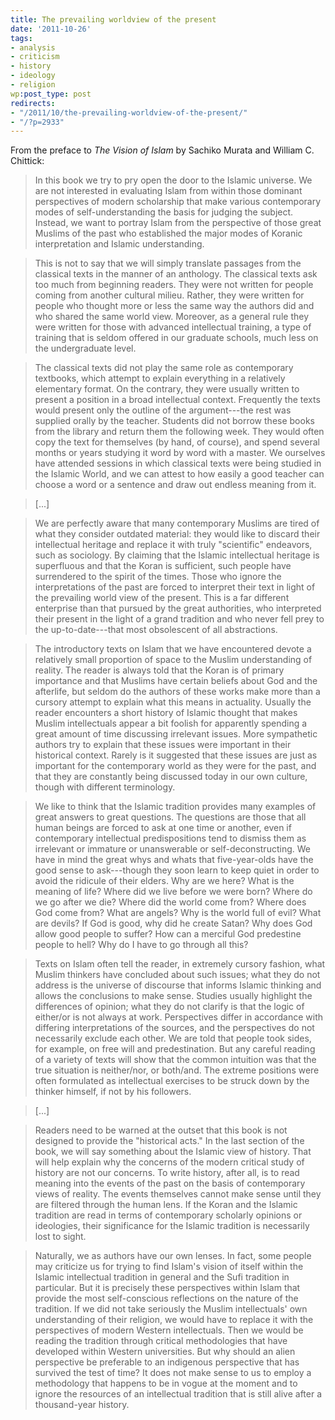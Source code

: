 ```yaml
---
title: The prevailing worldview of the present
date: '2011-10-26'
tags:
- analysis
- criticism
- history
- ideology
- religion
wp:post_type: post
redirects:
- "/2011/10/the-prevailing-worldview-of-the-present/"
- "/?p=2933"
---
```


From the preface to _The Vision of Islam_ by Sachiko Murata and William C. Chittick:

> In this book we try to pry open the door to the Islamic universe. We are not interested in evaluating Islam from within those dominant perspectives of modern scholarship that make various contemporary modes of self-understanding the basis for judging the subject. Instead, we want to portray Islam from the perspective of those great Muslims of the past who established the major modes of Koranic interpretation and Islamic understanding.

>

> This is not to say that we will simply translate passages from the classical texts in the manner of an anthology. The classical texts ask too much from beginning readers. They were not written for people coming from another cultural milieu. Rather, they were written for people who thought more or less the same way the authors did and who shared the same world view. Moreover, as a general rule they were written for those with advanced intellectual training, a type of training that is seldom offered in our graduate schools, much less on the undergraduate level.

>

> The classical texts did not play the same role as contemporary textbooks, which attempt to explain everything in a relatively elementary format. On the contrary, they were usually written to present a position in a broad intellectual context. Frequently the texts would present only the outline of the argument---the rest was supplied orally by the teacher. Students did not borrow these books from the library and return them the following week. They would often copy the text for themselves (by hand, of course), and spend several months or years studying it word by word with a master. We ourselves have attended sessions in which classical texts were being studied in the Islamic World, and we can attest to how easily a good teacher can choose a word or a sentence and draw out endless meaning from it.

>

> [...]

>

> We are perfectly aware that many contemporary Muslims are tired of what they consider outdated material: they would like to discard their intellectual heritage and replace it with truly "scientific" endeavors, such as sociology. By claiming that the Islamic intellectual heritage is superfluous and that the Koran is sufficient, such people have surrendered to the spirit of the times. Those who ignore the interpretations of the past are forced to interpret their text in light of the prevailing world view of the present. This is a far different enterprise than that pursued by the great authorities, who interpreted their present in the light of a grand tradition and who never fell prey to the up-to-date---that most obsolescent of all abstractions.

>

> The introductory texts on Islam that we have encountered devote a relatively small proportion of space to the Muslim understanding of reality. The reader is always told that the Koran is of primary importance and that Muslims have certain beliefs about God and the afterlife, but seldom do the authors of these works make more than a cursory attempt to explain what this means in actuality. Usually the reader encounters a short history of Islamic thought that makes Muslim intellectuals appear a bit foolish for apparently spending a great amount of time discussing irrelevant issues. More sympathetic authors try to explain that these issues were important in their historical context. Rarely is it suggested that these issues are just as important for the contemporary world as they were for the past, and that they are constantly being discussed today in our own culture, though with different terminology.

>

> We like to think that the Islamic tradition provides many examples of great answers to great questions. The questions are those that all human beings are forced to ask at one time or another, even if contemporary intellectual predispositions tend to dismiss them as irrelevant or immature or unanswerable or self-deconstructing. We have in mind the great whys and whats that five-year-olds have the good sense to ask---though they soon learn to keep quiet in order to avoid the ridicule of their elders. Why are we here? What is the meaning of life? Where did we live before we were born? Where do we go after we die? Where did the world come from? Where does God come from? What are angels? Why is the world full of evil? What are devils? If God is good, why did he create Satan? Why does God allow good people to suffer? How can a merciful God predestine people to hell? Why do I have to go through all this?

>

> Texts on Islam often tell the reader, in extremely cursory fashion, what Muslim thinkers have concluded about such issues; what they do not address is the universe of discourse that informs Islamic thinking and allows the conclusions to make sense. Studies usually highlight the differences of opinion; what they do not clarify is that the logic of either/or is not always at work. Perspectives differ in accordance with differing interpretations of the sources, and the perspectives do not necessarily exclude each other. We are told that people took sides, for example, on free will and predestination. But any careful reading of a variety of texts will show that the common intuition was that the true situation is neither/nor, or both/and. The extreme positions were often formulated as intellectual exercises to be struck down by the thinker himself, if not by his followers.

>

> [...]

>

> Readers need to be warned at the outset that this book is not designed to provide the "historical acts." In the last section of the book, we will say something about the Islamic view of history. That will help explain why the concerns of the modern critical study of history are not our concerns. To write history, after all, is to read meaning into the events of the past on the basis of contemporary views of reality. The events themselves cannot make sense until they are filtered through the human lens. If the Koran and the Islamic tradition are read in terms of contemporary scholarly opinions or ideologies, their significance for the Islamic tradition is necessarily lost to sight.

>

> Naturally, we as authors have our own lenses. In fact, some people may criticize us for trying to find Islam's vision of itself within the Islamic intellectual tradition in general and the Sufi tradition in particular. But it is precisely these perspectives within Islam that provide the most self-conscious reflections on the nature of the tradition. If we did not take seriously the Muslim intellectuals' own understanding of their religion, we would have to replace it with the perspectives of modern Western intellectuals. Then we would be reading the tradition through critical methodologies that have developed within Western universities. But why should an alien perspective be preferable to an indigenous perspective that has survived the test of time? It does not make sense to us to employ a methodology that happens to be in vogue at the moment and to ignore the resources of an intellectual tradition that is still alive after a thousand-year history.
